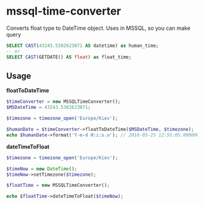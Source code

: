 # mssql-time-converter
Converts float type to DateTime object.
Uses in MSSQL, so you can make query
```sql
SELECT CAST(43243.5382623071 AS datetime) as human_time;
-- or
SELECT CAST(GETDATE() AS float) as float_time;
```


## Usage
<strong>floatToDateTime</strong>
```php
$timeConverter = new MSSQLTimeConverter();
$MSDateTime = 43243.5382623071;

$timezone = timezone_open('Europe/Kiev');

$humanDate = $timeConverter->floatToDateTime($MSDateTime, $timezone);
echo $humanDate->format('Y-m-d H:i:s.u'); // 2018-05-25 12:55:05.000000
```

<strong>dateTimeToFloat</strong>
```php
$timezone = timezone_open('Europe/Kiev');

$timeNow = new DateTime();
$timeNow->setTimezone($timezone);

$floatTime = new MSSQLTimeConverter();

echo $floatTime->dateTimeToFloat($timeNow);
```
